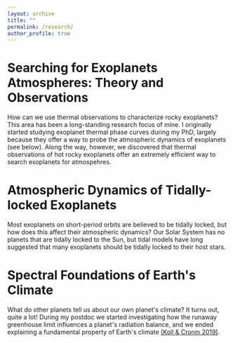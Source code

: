 ```yaml
---
layout: archive
title: ""
permalink: /research/
author_profile: true
---
```


# Searching for Exoplanets Atmospheres: Theory and Observations

How can we use thermal observations to characterize rocky exoplanets? This area has been a long-standing research focus of mine. I originally started studying exoplanet thermal phase curves during my PhD, largely because they offer a way to probe the atmospheric dynamics of exoplanets (see below). Along the way, however, we discovered that thermal observations of hot rocky exoplanets offer an extremely efficient way to search exoplanets for atmospehres.  


# Atmospheric Dynamics of Tidally-locked Exoplanets

Most exoplanets on short-period orbits are believed to be tidally locked, but how does this affect their atmospheric dynamics? Our Solar System has no planets that are tidally locked to the Sun, but tidal models have long suggested that many exoplanets should be tidally locked to their host stars.


# Spectral Foundations of Earth's Climate

What do other planets tell us about our own planet's climate? It turns out, quite a lot! During my postdoc we started investigating how the runaway greenhouse limit influences a planet's radiation balance, and we ended explaining a fundamental property of Earth's climate [(Koll & Cronin 2019)](http://www.pnas.org/content/early/2018/09/24/1809868115).
